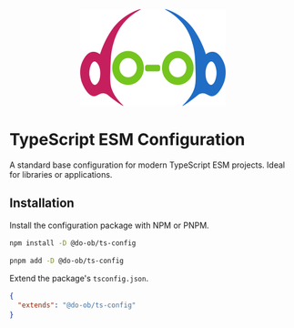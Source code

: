 <p align="center">
  <img
    width="256"
    src="https://github.com/do-ob-io/shared/blob/main/do-ob-logo-readme.png?raw=true"
    alt="do-ob logo"
  />
</p>

# TypeScript ESM Configuration

A standard base configuration for modern TypeScript ESM projects. Ideal for libraries or applications.

## Installation

Install the configuration package with NPM or PNPM.

```sh
npm install -D @do-ob/ts-config
```

```sh
pnpm add -D @do-ob/ts-config
```

Extend the package's `tsconfig.json`.

```json
{
  "extends": "@do-ob/ts-config"
}
```